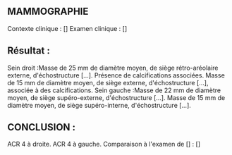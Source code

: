 ## MAMMOGRAPHIE
Contexte clinique : []
Examen clinique : []

## Résultat :
Sein droit :Masse de 25 mm de diamètre moyen, de siège rétro-aréolaire externe, d'échostructure […]. Présence de calcifications associées. Masse de 15 mm de diamètre moyen, de siège externe, d'échostructure […], associée à des calcifications.
Sein gauche :Masse de 22 mm de diamètre moyen, de siège supéro-externe, d'échostructure […]. Masse de 15 mm de diamètre moyen, de siège supéro-interne, d'échostructure […].

## CONCLUSION :
ACR 4 à droite.
ACR 4 à gauche.
Comparaison à l'examen de [] : []
